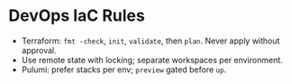 # DevOps IaC Rules
- Terraform: `fmt -check`, `init`, `validate`, then `plan`. Never apply without approval.
- Use remote state with locking; separate workspaces per environment.
- Pulumi: prefer stacks per env; `preview` gated before `up`.
